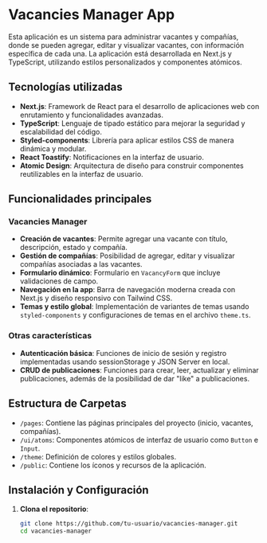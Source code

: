 # Vacancies Manager App

Esta aplicación es un sistema para administrar vacantes y compañías, donde se pueden agregar, editar y visualizar vacantes, con información específica de cada una. La aplicación está desarrollada en Next.js y TypeScript, utilizando estilos personalizados y componentes atómicos.

## Tecnologías utilizadas

- **Next.js**: Framework de React para el desarrollo de aplicaciones web con enrutamiento y funcionalidades avanzadas.
- **TypeScript**: Lenguaje de tipado estático para mejorar la seguridad y escalabilidad del código.
- **Styled-components**: Librería para aplicar estilos CSS de manera dinámica y modular.
- **React Toastify**: Notificaciones en la interfaz de usuario.
- **Atomic Design**: Arquitectura de diseño para construir componentes reutilizables en la interfaz de usuario.

## Funcionalidades principales

### Vacancies Manager

- **Creación de vacantes**: Permite agregar una vacante con título, descripción, estado y compañía.
- **Gestión de compañías**: Posibilidad de agregar, editar y visualizar compañías asociadas a las vacantes.
- **Formulario dinámico**: Formulario en `VacancyForm` que incluye validaciones de campo.
- **Navegación en la app**: Barra de navegación moderna creada con Next.js y diseño responsivo con Tailwind CSS.
- **Temas y estilo global**: Implementación de variantes de temas usando `styled-components` y configuraciones de temas en el archivo `theme.ts`.

### Otras características

- **Autenticación básica**: Funciones de inicio de sesión y registro implementadas usando sessionStorage y JSON Server en local.
- **CRUD de publicaciones**: Funciones para crear, leer, actualizar y eliminar publicaciones, además de la posibilidad de dar "like" a publicaciones.

## Estructura de Carpetas

- `/pages`: Contiene las páginas principales del proyecto (inicio, vacantes, compañías).
- `/ui/atoms`: Componentes atómicos de interfaz de usuario como `Button` e `Input`.
- `/theme`: Definición de colores y estilos globales.
- `/public`: Contiene los íconos y recursos de la aplicación.

## Instalación y Configuración

1. **Clona el repositorio**:

   ```bash
   git clone https://github.com/tu-usuario/vacancies-manager.git
   cd vacancies-manager
